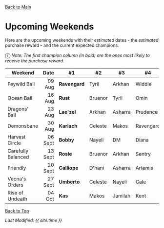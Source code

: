 [Back to Main](index.md)

# Upcoming Weekends

Here are the upcoming weekends with their *estimated* dates - the *estimated* purchase reward - and the current expected champions.

<span style="font-size:1.2em;">ⓘ</span> *Note: The first champion column (in bold) are the ones most likely to receive the purchase reward.*

| Weekend | Date | #1 | #2 | #3 | #4 | #5 | Reward |
|---|--:|---|---|---|---|---|---|
| Feywild Ball | 09 Aug | **Ravengard** | Tyril | Arkhan | Widdle | Prudence | Golden Epic |
| Ocean Ball | 16 Aug | **Rust** | Bruenor | Tyril | Omin | Hew Maan | Golden Epic |
| Dragons' Ball | 23 Aug | **Lae'zel** | Arkhan | Asharra | Prudence | Deekin | Golden Epic |
| Demonsbane | 30 Aug | **Karlach** | Celeste | Makos | Ravengard | Wyll | Golden Epic |
| Harvest Circle | 06 Sept | **Bobby** | Nayeli | DM | Diana | Calliope | Golden Epic |
| Carefully Balanced | 13 Sept | **Rosie** | Bruenor | Arkhan | Sentry | Nahara | Golden Epic |
| Friendly | 20 Sept | **Calliope** | D'hani | Asharra | Artemis | Presto | Golden Epic |
| Vecna's Orders | 27 Sept | **Umberto** | Celeste | Nayeli | Gale | Shadowheart | Golden Epic |
| Rise of Undeath | 04 Oct | **Kas** | Makos | Jamilah | Kent | Viconia | Golden Epic |

[Back to Top](#top)

*Last Modified: {{ site.time }}*
